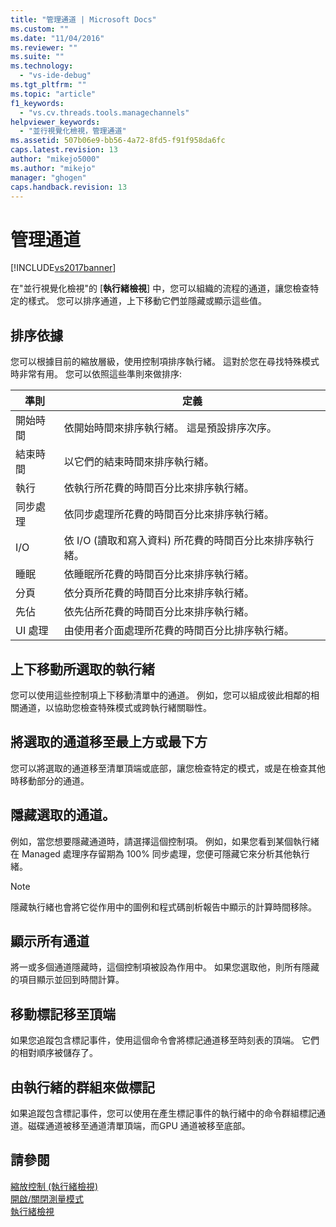 ```yaml
---
title: "管理通道 | Microsoft Docs"
ms.custom: ""
ms.date: "11/04/2016"
ms.reviewer: ""
ms.suite: ""
ms.technology: 
  - "vs-ide-debug"
ms.tgt_pltfrm: ""
ms.topic: "article"
f1_keywords: 
  - "vs.cv.threads.tools.managechannels"
helpviewer_keywords: 
  - "並行視覺化檢視，管理通道"
ms.assetid: 507b06e9-bb56-4a72-8fd5-f91f958da6fc
caps.latest.revision: 13
author: "mikejo5000"
ms.author: "mikejo"
manager: "ghogen"
caps.handback.revision: 13
---
```

# 管理通道
[!INCLUDE[vs2017banner](../code-quality/includes/vs2017banner.md)]

在"並行視覺化檢視"的 \[**執行緒檢視**\] 中，您可以組織的流程的通道，讓您檢查特定的樣式。  您可以排序通道，上下移動它們並隱藏或顯示這些值。  
  
## 排序依據  
 您可以根據目前的縮放層級，使用控制項排序執行緒。  這對於您在尋找特殊模式時非常有用。  您可以依照這些準則來做排序:  
  
|準則|定義|  
|--------|--------|  
|開始時間|依開始時間來排序執行緒。  這是預設排序次序。|  
|結束時間|以它們的結束時間來排序執行緒。|  
|執行|依執行所花費的時間百分比來排序執行緒。|  
|同步處理|依同步處理所花費的時間百分比來排序執行緒。|  
|I\/O|依 I\/O \(讀取和寫入資料\) 所花費的時間百分比來排序執行緒。|  
|睡眠|依睡眠所花費的時間百分比來排序執行緒。|  
|分頁|依分頁所花費的時間百分比來排序執行緒。|  
|先佔|依先佔所花費的時間百分比來排序執行緒。|  
|UI 處理|由使用者介面處理所花費的時間百分比排序執行緒。|  
  
## 上下移動所選取的執行緒  
 您可以使用這些控制項上下移動清單中的通道。  例如，您可以組成彼此相鄰的相關通道，以協助您檢查特殊模式或跨執行緒關聯性。  
  
## 將選取的通道移至最上方或最下方  
 您可以將選取的通道移至清單頂端或底部，讓您檢查特定的模式，或是在檢查其他時移動部分的通道。  
  
## 隱藏選取的通道。  
 例如，當您想要隱藏通道時，請選擇這個控制項。  例如，如果您看到某個執行緒在 Managed 處理序存留期為 100% 同步處理，您便可隱藏它來分析其他執行緒。  
  
> [!NOTE]
>  隱藏執行緒也會將它從作用中的圖例和程式碼剖析報告中顯示的計算時間移除。  
  
## 顯示所有通道  
 將一或多個通道隱藏時，這個控制項被設為作用中。  如果您選取他，則所有隱藏的項目顯示並回到時間計算。  
  
## 移動標記移至頂端  
 如果您追蹤包含標記事件，使用這個命令會將標記通道移至時刻表的頂端。  它們的相對順序被儲存了。  
  
## 由執行緒的群組來做標記  
 如果追蹤包含標記事件，您可以使用在產生標記事件的執行緒中的命令群組標記通道。磁碟通道被移至通道清單頂端，而GPU 通道被移至底部。  
  
## 請參閱  
 [縮放控制 \(執行緒檢視\)](../profiling/zoom-control-threads-view.md)   
 [開啟\/關閉測量模式](../profiling/measure-mode-on-off.md)   
 [執行緒檢視](../profiling/threads-view-parallel-performance.md)